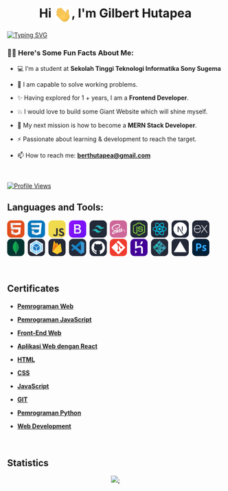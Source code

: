 <h1 align="center">Hi <img align="center" src="https://github.com/berthutapea/berthutapea/blob/main/assets/images/Hi.gif" width="40">, I'm Gilbert Hutapea</h1>

<a align="center" href="https://git.io/typing-svg"><img align="center" src="https://readme-typing-svg.demolab.com?font=Fira+Code&duration=4000&pause=1000&color=F74700&width=435&lines=A+Fronted+Developer;A+React+JS+Developer;A+MERN+Developer" alt="Typing SVG" /></a>

### 👨‍💻 Here's Some Fun Facts About Me:

- 💻 I’m a student at **Sekolah Tinggi Teknologi Informatika Sony Sugema**

- 💬 I am capable to solve working problems.

- ✨ Having explored for 1 + years, I am a **Frontend Developer**.

- 💥 I would love to build some Giant Website which will shine myself.

- 🌱 My next mission is how to become a **MERN Stack Developer**.

- ⚡ Passionate about learning & development to reach the target.

- 📫 How to reach me: **berthutapea@gmail.com**
<br><br><br>
<a href="https://github.com/berthutapea/">
   <img alt="Profile Views" src="https://komarev.com/ghpvc/?username=berthutapea&style=flat-square&label=Profile+Views&color=0891b2" />
</a>

<br>
<h2 align="left">Languages and Tools:</h2>
<p align="left"> 
<img src="assets/icons/HTML.svg" alt="HTML" width="40" height="40"/>&nbsp;
<img src="assets/icons/CSS.svg" alt="CSS" width="40" height="40"/>&nbsp;
<img src="assets/icons/JavaScript.svg" alt="Javascript" width="40" height="40"/>&nbsp;
<img src="assets/icons/Bootstrap.svg" alt="Bootstrap" width="40" height="40"/>&nbsp;
<img src="assets/icons/TailwindCSS-Dark.svg" alt="Tailwind" width="40" height="40"/>&nbsp;
<img src="assets/icons/Sass.svg" alt="Sass" width="40" height="40"/>&nbsp;
<img src="assets/icons/NodeJS-Dark.svg" alt="Node JS" width="40" height="40"/>&nbsp;
<img src="assets/icons/React-Dark.svg" alt="React" width="40" height="40"/>&nbsp;
<img src="assets/icons/NextJS-Dark.svg" alt="NextJS" width="40" height="40"/>&nbsp;
<img src="assets/icons/ExpressJS-Dark.svg" alt="ExpressJS" width="40" height="40"/>&nbsp;
<img src="assets/icons/MongoDB.svg" alt="ExpressJS" width="40" height="40"/>&nbsp;
<img src="assets/icons/Webpack-Dark.svg" alt="Webpack" width="40" height="40"/>&nbsp;
<img src="assets/icons/Firebase-Dark.svg" alt="Firebase" width="40" height="40"/>&nbsp;
<img src="assets/icons/VSCode-Dark.svg" alt="VS Code" width="40" height="40"/>&nbsp;
<img src="assets/icons/Github-Dark.svg" alt="Github" width="40" height="40"/>&nbsp;
<img src="assets/icons/Git.svg" alt="Git" width="40" height="40"/>&nbsp;
<img src="assets/icons/Heroku.svg" alt="Heroku" width="40" height="40"/>&nbsp;
<img src="assets/icons/Netlify-Dark.svg" alt="Netlify" width="40" height="40"/>&nbsp;
<img src="assets/icons/Vercel-Dark.svg" alt="Vercel" width="40" height="40"/>&nbsp;
<img src="assets/icons/Photoshop.svg" alt="Photoshop" width="40" height="40"/>&nbsp;
</p>

<br>
<h2 align="left">Certificates</h2>

<h4>
   
- <a href="https://www.dicoding.com/certificates/2VX31353JZYQ">Pemrograman Web</a>

- <a href="https://www.dicoding.com/certificates/2VX3Y0NYQPYQ">Pemrograman JavaScript</a>
   
- <a href="https://www.dicoding.com/certificates/72ZD9J65JPYW">Front-End Web</a>

- <a href="https://www.dicoding.com/certificates/72ZD9M7O6PYW">Aplikasi Web dengan React</a>

- <a href="https://www.sololearn.com/certificates/CC-YXLQWFCD">HTML</a>

- <a href="https://www.sololearn.com/certificates/CC-VKP1F9RQ">CSS</a>

- <a href="https://www.sololearn.com/certificates/CC-XUAQPWQ7">JavaScript</a>

- <a href="https://codepolitan.com/c/CMKQ2BP">GIT</a>

- <a href="https://codepolitan.com/c/C6NAWZ2">Pemrograman Python</a>

- <a href="https://drive.google.com/file/d/1r0R8vOMfdR54ejFt3dGgFr1ng69X9JRx/view?usp=share_link">Web Development</a>
</h4>

<br>
<h2 align="left">Statistics</h2>
<p align="middle">
<a href="https://github.com/berthutapea">
  <img height="160em" src="https://github-readme-stats-eight-theta.vercel.app/api?username=berthutapea&show_icons=true&theme=radical&include_all_commits=true&count_private=true"/>;
</a>